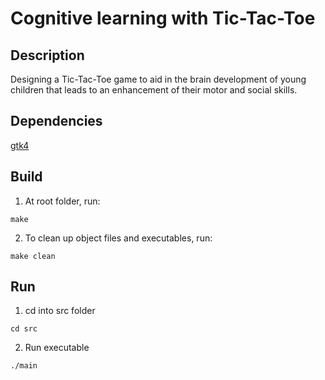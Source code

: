 # Cognitive learning with Tic-Tac-Toe

## Description
Designing a Tic-Tac-Toe game to aid in the brain development of young children that leads to an enhancement of their motor and social skills.

## Dependencies
[gtk4](https://www.gtk.org/)

## Build
1. At root folder, run:
```
make
```

2. To clean up object files and executables, run:
```
make clean
```

## Run
1. cd into src folder
```
cd src
```

2. Run executable
```
./main
```
